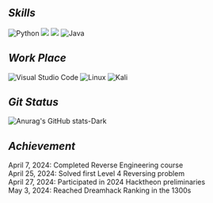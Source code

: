 ## _Skills_


 ![Python](https://img.shields.io/badge/python-3670A0?style=for-the-badge&logo=python&logoColor=ffdd54)
 <img src="https://img.shields.io/badge/c-F2CB61?style=for-the-badge&logo=c&logoColor=white">
 <img src="https://img.shields.io/badge/assembly-8C8C8C?style=for-the-badge&logo=assemblyscript&logoColor=white">
 ![Java](https://img.shields.io/badge/java-%23ED8B00.svg?style=for-the-badge&logo=openjdk&logoColor=white)


## _Work Place_
 
 ![Visual Studio Code](https://img.shields.io/badge/Visual%20Studio%20Code-0078d7.svg?style=for-the-badge&logo=visual-studio-code&logoColor=white)
 ![Linux](https://img.shields.io/badge/Linux-FCC624?style=for-the-badge&logo=linux&logoColor=black)
 ![Kali](https://img.shields.io/badge/Kali-268BEE?style=for-the-badge&logo=kalilinux&logoColor=white)

## _Git Status_


 ![Anurag's GitHub stats-Dark](https://github-readme-stats.vercel.app/api?username=H4CK-L&show_icons=true&theme=dark#gh-dark-mode-only)


## _Achievement_

April 7, 2024: Completed Reverse Engineering course  
April 25, 2024: Solved first Level 4 Reversing problem  
April 27, 2024: Participated in 2024 Hacktheon preliminaries  
May 3, 2024: Reached Dreamhack Ranking in the 1300s  

